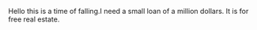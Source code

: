 Hello this is a time of falling.I need a small loan of a million dollars.
It is for free real estate.


